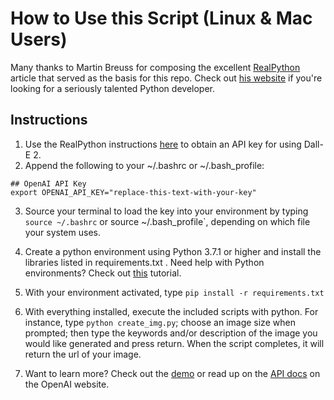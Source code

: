 # How to Use this Script (Linux & Mac Users)
Many thanks to Martin Breuss for composing the excellent [RealPython](https://realpython.com/generate-images-with-dalle-openai-api/) 
article that served as the basis for this repo. Check out [his 
website](https://www.martinbreuss.com/) if you're looking for a 
seriously talented Python developer.

## Instructions

1. Use the RealPython instructions [here](https://realpython.com/generate-images-with-dalle-openai-api/#get-your-openai-api-key) to obtain an API key for using Dall-E 2.
2. Append the following to your ~/.bashrc or ~/.bash_profile:

```
## OpenAI API Key
export OPENAI_API_KEY="replace-this-text-with-your-key"
```

3. Source your terminal to load the key into your environment by typing `source ~/.bashrc` or source ~/.bash_profile`, depending on which file your system uses.

4. Create a python environment using Python 3.7.1 or higher and install the libraries listed in requirements.txt . Need help with Python environments? Check out [this](https://realpython.com/python-virtual-environments-a-primer/) tutorial.
5. With your environment activated, type `pip install -r requirements.txt`
6. With everything installed, execute the included scripts with python. For instance, type `python create_img.py`; choose an image size when prompted; then type the keywords and/or description of the image you would like generated and press return. When the script completes, it will return the url of your image.
7. Want to learn more? Check out the [demo](https://openai.com/dall-e-2/) or read up on the [API 
   docs](https://platform.openai.com/docs/guides/images) on the OpenAI website.
